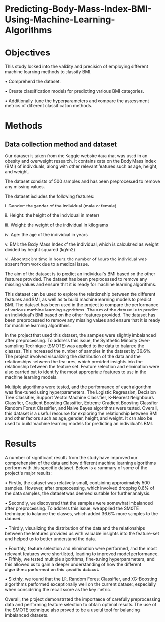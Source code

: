 # Predicting-Body-Mass-Index-BMI-Using-Machine-Learning-Algorithms

# Objectives

This study looked into the validity and precision of employing different machine learning methods to classify BMI.

•	Comprehend the dataset.

•	Create classification models for predicting various BMI categories. 

•	Additionally, tune the hyperparameters and compare the assessment metrics of different classification methods.

# Methods
## Data collection method and dataset
Our dataset is taken from the Kaggle website data that was used in an obesity and overweight research. It contains data on the Body Mass Index (BMI) of individuals, along with other relevant features such as age, height, and weight.

The dataset consists of 500 samples and has been preprocessed to remove any missing values.

The dataset includes the following features:

i. Gender: the gender of the individual (male or female)

ii. Height: the height of the individual in meters
   
iii. Weight: the weight of the individual in kilograms

iv. Age: the age of the individual in years

v. BMI: the Body Mass Index of the individual, which is calculated as weight divided by height
squared (kg/m2)

vi. Absenteeism time in hours: the number of hours the individual was absent from work due to
a medical issue.

The aim of the dataset is to predict an individual's BMI based on the other features provided. The dataset has been preprocessed to remove any missing values and ensure that it is ready for machine learning algorithms.

This dataset can be used to explore the relationship between the different features and BMI, as well as to build machine learning models to predict BMI. The dataset has been used in the project to compare the performance of various machine learning algorithms. The aim of the dataset is to predict an individual's BMI based on the other features provided. The dataset has been preprocessed to remove any missing values and ensure that it is ready for machine learning algorithms.

In the project that used this dataset, the samples were slightly imbalanced after preprocessing. To address this issue, the Synthetic Minority Over-sampling Technique (SMOTE) was applied to the data to balance the classes. This increased the number of samples in the dataset by 36.6%. The project involved visualizing the distribution of the data and the relationships between the features, which provided insights into the relationship between the feature set. Feature selection and elimination were also carried out to identify the most appropriate features to use in the machine learning models.

Multiple algorithms were tested, and the performance of each algorithm was fine-tuned using hyperparameters. The Logistic Regression, Decision Tree Classifier, Support Vector Machine Classifier, K-Nearest Neighbours Classfier, Gradient Boosting Classifier, Extreme Gradient Boosting Classfier Random Forest Classifier, and Naive Bayes algorithms were tested. Overall, this dataset is a useful resource for exploring the relationship between BMI and other factors such as age, gender, height, and weight. It can also be used to build machine learning models for predicting an individual's BMI.

# Results

A number of significant results from the study have improved our comprehension of the data and how different machine learning algorithms perform with this specific dataset. Below is a summary of some of the project's major results:

• Firstly, the dataset was relatively small, containing approximately 500 samples. However, after preprocessing, which involved dropping 0.6% of the data samples, the dataset was deemed suitable for further analysis.

• Secondly, we discovered that the samples were somewhat imbalanced after preprocessing. To address this issue, we applied the SMOTE technique to balance the classes, which added 36.6% more samples to the dataset.

• Thirdly, visualizing the distribution of the data and the relationships between the features provided us with valuable insights into the feature-set and helped us to better understand the data.

• Fourthly, feature selection and elimination were performed, and the most relevant features were shortlisted, leading to improved model performance.
• Fifthly, we tested multiple algorithms, fine-tuning hyperparameters, and this allowed us to gain a deeper understanding of how the different algorithms performed on this specific dataset.

• Sixthly, we found that the LR, Random Forest Classifier, and XG-Boosting algorithms performed exceptionally well on the current dataset, especially when considering the recall score as the key metric.

Overall, the project demonstrated the importance of carefully preprocessing data and performing feature selection to obtain optimal results. The use of the SMOTE technique also proved to be a useful tool for balancing imbalanced datasets.
